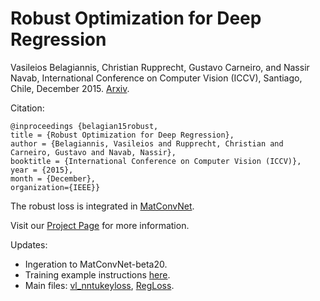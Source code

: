 # Robust Optimization for Deep Regression

Vasileios Belagiannis, Christian Rupprecht, Gustavo Carneiro, and Nassir Navab, International Conference on Computer Vision (ICCV), Santiago, Chile, December 2015. [Arxiv](http://arxiv.org/abs/1505.06606).

Citation:

	@inproceedings {belagian15robust,
	title = {Robust Optimization for Deep Regression},
	author = {Belagiannis, Vasileios and Rupprecht, Christian and Carneiro, Gustavo and Navab, Nassir},
	booktitle = {International Conference on Computer Vision (ICCV)},
	year = {2015},
	month = {December},
	organization={IEEE}}
	

The robust loss is integrated in [MatConvNet](http://www.vlfeat.org/matconvnet). 

Visit our [Project Page](http://campar.in.tum.de/twiki/pub/Chair/DeepReg/deepreg.html) for more information.

Updates: 

- Ingeration to MatConvNet-beta20.
- Training example instructions [here](http://campar.in.tum.de/twiki/pub/Chair/DeepReg/deepreg.html).
- Main files: [vl_nntukeyloss](matlab/vl_nntukeyloss.m), [RegLoss](matlab/+dagnn/RegLoss.m).
